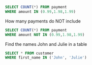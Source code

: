 
```sql
SELECT COUNT(*) FROM payment
WHERE amount IN (0.99,1.98,1.99)
```

How many payments do NOT include

```sql
SELECT COUNT(*) FROM payment
WHERE amount NOT IN (0.99,1.98,1.99)
```

Find the names John and Julie in a table

```sql
SELECT * FROM customer
WHERE first_name IN ('John', 'Julie')
```

